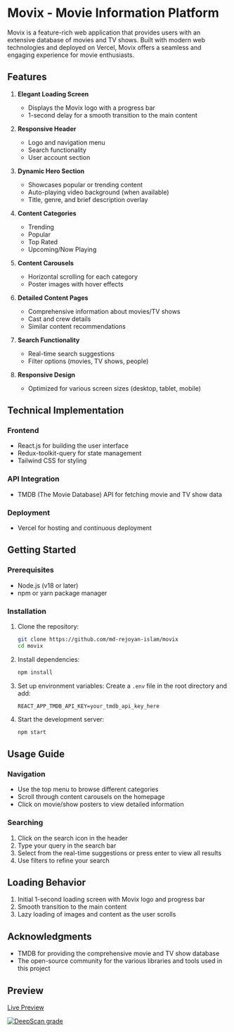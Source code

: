 # Movix - Movie Information Platform

Movix is a feature-rich web application that provides users with an extensive database of movies and TV shows. Built with modern web technologies and deployed on Vercel, Movix offers a seamless and engaging experience for movie enthusiasts.

## Features

1. **Elegant Loading Screen**

   - Displays the Movix logo with a progress bar
   - 1-second delay for a smooth transition to the main content

2. **Responsive Header**

   - Logo and navigation menu
   - Search functionality
   - User account section

3. **Dynamic Hero Section**

   - Showcases popular or trending content
   - Auto-playing video background (when available)
   - Title, genre, and brief description overlay

4. **Content Categories**

   - Trending
   - Popular
   - Top Rated
   - Upcoming/Now Playing

5. **Content Carousels**

   - Horizontal scrolling for each category
   - Poster images with hover effects

6. **Detailed Content Pages**

   - Comprehensive information about movies/TV shows
   - Cast and crew details
   - Similar content recommendations

7. **Search Functionality**

   - Real-time search suggestions
   - Filter options (movies, TV shows, people)

8. **Responsive Design**
   - Optimized for various screen sizes (desktop, tablet, mobile)

## Technical Implementation

### Frontend

- React.js for building the user interface
- Redux-toolkit-query for state management
- Tailwind CSS for styling

### API Integration

- TMDB (The Movie Database) API for fetching movie and TV show data

### Deployment

- Vercel for hosting and continuous deployment

## Getting Started

### Prerequisites

- Node.js (v18 or later)
- npm or yarn package manager

### Installation

1. Clone the repository:

   ```bash
   git clone https://github.com/md-rejoyan-islam/movix
   cd movix
   ```

2. Install dependencies:

   ```bash
   npm install
   ```

3. Set up environment variables:
   Create a `.env` file in the root directory and add:

   ```
   REACT_APP_TMDB_API_KEY=your_tmdb_api_key_here
   ```

4. Start the development server:
   ```bash
   npm start
   ```

## Usage Guide

### Navigation

- Use the top menu to browse different categories
- Scroll through content carousels on the homepage
- Click on movie/show posters to view detailed information

### Searching

1. Click on the search icon in the header
2. Type your query in the search bar
3. Select from the real-time suggestions or press enter to view all results
4. Use filters to refine your search

## Loading Behavior

1. Initial 1-second loading screen with Movix logo and progress bar
2. Smooth transition to the main content
3. Lazy loading of images and content as the user scrolls

## Acknowledgments

- TMDB for providing the comprehensive movie and TV show database
- The open-source community for the various libraries and tools used in this project

## Preview

[Live Preview](https://movix-cinema.vercel.app)

[![DeepScan grade](https://deepscan.io/api/teams/27701/projects/30098/branches/964491/badge/grade.svg)](https://deepscan.io/dashboard#view=project&tid=27701&pid=30098&bid=964491)
